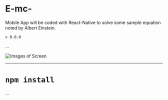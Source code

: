 # E-mc-

Mobile App will be coded with React-Native to solve some sample equation noted by Albert Einstein.

`v 0.0.0`

...

![Images of Screen](/assets/image/screen-v1.png)

---

# `npm install`

...
